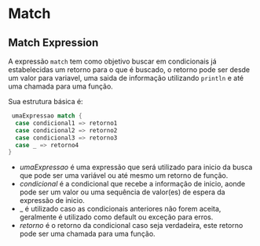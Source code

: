 # Match

## Match Expression

A expressão `match` tem como objetivo buscar em condicionais já estabelecidas um retorno para o que é buscado, o retorno pode ser desde um valor para variavel, uma saida de informação utilizando `println` e até uma chamada para uma função.

Sua estrutura básica é:

```Scala
 umaExpressao match {
  case condicional1 => retorno1
  case condicional2 => retorno2
  case condicional3 => retorno3
  case _ => retorno4
}
```

* *umaExpressao* é uma expressão que será utilizado para inicio da busca que pode ser uma variável ou até mesmo um retorno de função. 
* *condicional*  é a condicional que recebe a informação de inicio, aonde pode ser um valor ou uma sequência de valor(es) de espera da expressão de inicio.
* _ é utilizado caso as condicionais anteriores não forem aceita, geralmente é utilizado como default ou exceção para erros.
* *retorno* é o retorno da condicional caso seja verdadeira, este retorno pode ser uma chamada para uma função.
